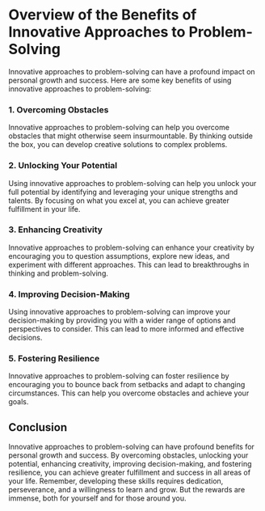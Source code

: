 Overview of the Benefits of Innovative Approaches to Problem-Solving
==================================================================================

Innovative approaches to problem-solving can have a profound impact on personal growth and success. Here are some key benefits of using innovative approaches to problem-solving:

### 1. Overcoming Obstacles

Innovative approaches to problem-solving can help you overcome obstacles that might otherwise seem insurmountable. By thinking outside the box, you can develop creative solutions to complex problems.

### 2. Unlocking Your Potential

Using innovative approaches to problem-solving can help you unlock your full potential by identifying and leveraging your unique strengths and talents. By focusing on what you excel at, you can achieve greater fulfillment in your life.

### 3. Enhancing Creativity

Innovative approaches to problem-solving can enhance your creativity by encouraging you to question assumptions, explore new ideas, and experiment with different approaches. This can lead to breakthroughs in thinking and problem-solving.

### 4. Improving Decision-Making

Using innovative approaches to problem-solving can improve your decision-making by providing you with a wider range of options and perspectives to consider. This can lead to more informed and effective decisions.

### 5. Fostering Resilience

Innovative approaches to problem-solving can foster resilience by encouraging you to bounce back from setbacks and adapt to changing circumstances. This can help you overcome obstacles and achieve your goals.

Conclusion
----------

Innovative approaches to problem-solving can have profound benefits for personal growth and success. By overcoming obstacles, unlocking your potential, enhancing creativity, improving decision-making, and fostering resilience, you can achieve greater fulfillment and success in all areas of your life. Remember, developing these skills requires dedication, perseverance, and a willingness to learn and grow. But the rewards are immense, both for yourself and for those around you.
